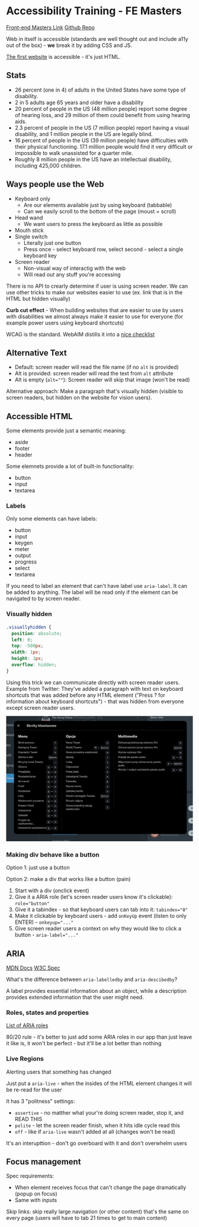 # Accessibility Training - FE Masters

[Front-end Masters Link](https://frontendmasters.com/courses/accessibility-v2)
[Github Repo](https://github.com/jkup/learn-a11y)

Web in itself is accessible (standards are well thought out and include a11y out of the box) - **we** break it by adding CSS and JS.

[The first website](http://info.cern.ch/hypertext/WWW/TheProject.html) is accessible - it's just HTML.

## Stats

- 26 percent (one in 4) of adults in the United States have some type of disability.
- 2 in 5 adults age 65 years and older have a disability
- 20 percent of people in the US (48 million people) report some degree of hearing loss, and 29 million of them could benefit from using hearing aids.
- 2.3 percent of people in the US (7 million people) report having a visual disability, and 1 million people in the US are legally blind.
- 16 percent of people in the US (39 million people) have difficulties with their physical functioning. 17.1 million people would find it very difficult or impossible to walk unassisted for a quarter mile.
- Roughly 8 million people in the US have an intellectual disability, including 425,000 children.

## Ways people use the Web

- Keyboard only
  - Are our elements available just by using keyboard (tabbable)
  - Can we easily scroll to the bottom of the page (moust = scroll)
- Head wand
  - We want users to press the keyboard as little as possible
- Mouth stick
- Single switch
  - Literally just one button
  - Press once - select keyboard row, select second - select a single keyboard key
- Screen reader
  - Non-visual way of interactig with the web
  - Will read out any stuff you're accessing

There is no API to crearly determine if user is using screen reader. We can use other tricks to make our websites easier to use (ex. link that is in the HTML but hidden visually)

**Curb cut effect** - When building websites that are easier to use by users with disabilities we almost always make it easier to use for everyone (for example power users using keyboard shortcuts)

WCAG is the standard. WebAIM distills it into a [nice checklist](https://webaim.org/standards/wcag/checklist)

## Alternative Text

- Default: screen reader will read the file name (if no `alt` is provided)
- Alt is provided: screen reader will read the text from `alt` attribute
- Alt is empty (`alt=""`): Screen reader will skip that image (won't be read)

Alternative approach: Make a paragraph that's visually hidden (visible to screen readers, but hidden on the website for vision users).

## Accessible HTML

Some elements provide just a semantic meaning:

- aside
- footer
- header

Some elemnets provide a lot of built-in functionality:

- button
- input
- textarea

### Labels

Only some elements can have labels:

- button
- input
- keygen
- meter
- output
- progress
- select
- textarea

If you need to label an element that can't have label use `aria-label`. It can be added to anything. The label will be read only if the element can be navigated to by screen reader.

### Visually hidden

```css
.visuallyhidden {
  position: absolute;
  left: 0;
  top: -500px;
  width: 1px;
  height: 1px;
  overflow: hidden;
}
```

Using this trick we can communicate directly with screen reader users. Example from Twitter: They've added a paragraph with text on keyboard shortcuts that was added before any HTML element ("Press ? for information about keyboard shortcuts") - that was hidden from everyone except screen reader users.

![Twitter's keyboard shortcuts](../images/18997e9fc2cf46104672762f6cf2f4e5015d584dc27deb063881a3dcc9611f6c.png)

### Making div behave like a button

Option 1: just use a button

Option 2: make a div that works like a button (pain)

1. Start with a div (onclick event)
2. Give it a ARIA role (let's screen reader users know it's clickable): `role="button"`
3. Give it a tabindex - so that keyboard users can tab into it: `tabindex="0"`
4. Make it clickable by keyboard users - add `onKeyUp` event (listen to only ENTER) - `onkeyup="..."`
5. Give screen reader users a context on why they would like to click a button - `aria-label="..."`

## ARIA

[MDN Docs](https://developer.mozilla.org/en-US/docs/Web/Accessibility/ARIA)
[W3C Spec](https://www.w3.org/TR/html-aria/#aria-table)

What's the difference between `aria-labelledby` and `aria-descibedby`?

A label provides essential information about an object, while a description provides extended information that the user might need.

### Roles, states and properties

[List of ARIA roles](https://developer.mozilla.org/en-US/docs/Web/Accessibility/ARIA/ARIA_Techniques)

80/20 rule - it's better to just add some ARIA roles in our app than just leave it like is, it won't be perfect - but it'll be a lot better than nothing

### Live Regions

Alerting users that something has changed

Just put a `aria-live` - when the insides of the HTML element changes it will be re-read for the user

It has 3 "politness" settings:

- `assertive` - no matther what your're doing screen reader, stop it, and READ THIS
- `polite` - let the screen reader finish, when it hits idle cycle read this
- `off` - like if `aria-live` wasn't added at all (changes won't be read)

It's an interupttion - don't go overboard with it and don't overwhelm users

## Focus management

Spec requirements:

- When element receives focus that can't change the page dramatically (popup on focus)
- Same with inputs

Skip links: skip really large navigation (or other content) that's the same on every page (users will have to tab 21 times to get to main content)
